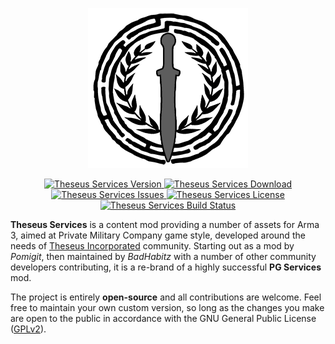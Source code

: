 <p align="center">
    <img src="https://github.com/Theseus-Aegis/TheseusServices/blob/master/extras/assets/logo/logo_tacs_ca.png">
</p>
<p align="center">
    <a href="https://github.com/Theseus-Aegis/TheseusServices/releases">
        <img src="https://img.shields.io/badge/Version-0.0.1-blue.svg?style=flat-square" alt="Theseus Services Version">
    </a>
    <a href="https://github.com/Theseus-Aegis/TheseusServices/releases/download/v0.0.1/TheseusServices_0.0.1.zip">
        <img src="https://img.shields.io/badge/Download-xy.z_MB-green.svg?style=flat-square" alt="Theseus Services Download">
    </a>
    <a href="https://github.com/Theseus-Aegis/TheseusServices/issues">
        <img src="https://img.shields.io/github/issues-raw/Theseus-Aegis/TheseusServices.svg?style=flat-square&label=Issues" alt="Theseus Services Issues">
    </a>
    <a href="https://github.com/Theseus-Aegis/TheseusServices/blob/master/LICENSE">
        <img src="https://img.shields.io/badge/License-GPLv2-red.svg?style=flat-square" alt="Theseus Services License">
    </a>
    <a href="https://travis-ci.org/Theseus-Aegis/TheseusServices">
        <img src="https://img.shields.io/travis/Theseus-Aegis/TheseusServices.svg?style=flat-square" alt="Theseus Services Build Status">
    </a>
</p>

**Theseus Services** is a content mod providing a number of assets for Arma 3, aimed at Private Military Company game style, developed around the needs of [Theseus Incorporated](http://www.theseus-aegis.com) community. Starting out as a mod by *Pomigit*, then maintained by *BadHabitz* with a number of other community developers contributing, it is a re-brand of a highly successful **PG Services** mod.

The project is entirely **open-source** and all contributions are welcome. Feel free to maintain your own custom version, so long as the changes you make are open to the public in accordance with the GNU General Public License ([GPLv2](https://github.com/Theseus-Aegis/TheseusServices/blob/master/LICENSE)).
